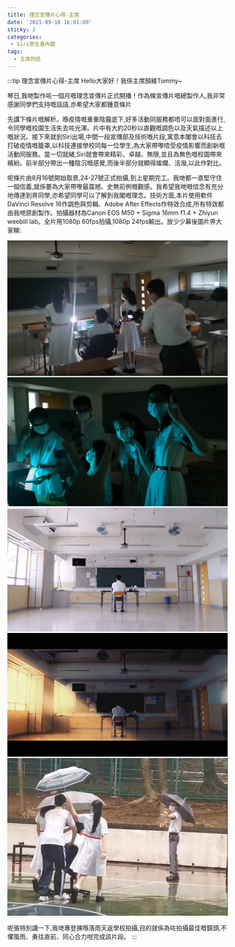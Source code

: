 ```yaml
---
title: 理念宣傳片心得-主席
date: '2021-09-18 16:01:00'
sticky: 2
categories:
 - Siri學生會內閣
tags:
  - 主席的話
---
```


:::tip 理念宣傳片心得-主席
Hello大家好！我係主席顏維Tommy~ 

琴日,我哋製作咗一個月嘅理念宣傳片正式開播！作為條宣傳片嘅總製作人,我非常感謝同學們支持嘅話語,亦希望大家都鍾意條片

先講下條片嘅解析。喺疫情嘅重重陰霾底下,好多活動同服務都唔可以面對面進行,令同學嘅校園生活失去咗光澤。片中有大約20秒以直觀嘅調色以及天氣描述以上嘅狀況。接下來就到Siri出場,中間一段宣傳部及技術嘅片段,寓意本閣會以科技去打破疫情嘅籠罩,以科技連接學校同每一位學生,為大家帶嚟唔受疫情影響而創新嘅活動同服務。當一切就緒,Siri就會帶來精彩、卓越、無限,並且為無色嘅校園帶來繽紛。前半部分帶出一種陰沉嘅感覺,而後半部分就顯得燦爛、活潑,以此作對比。

呢條片由8月16號開始取景,24-27號正式拍攝,到上星期完工。我哋都一直堅守住一個信義,就係要為大家帶嚟最震撼、史無前例嘅觀感。我希望我哋嘅信念有充分地傳達到畀同學,亦希望同學可以了解到我閣嘅理念。技術方面,本片使用軟件DaVinci Resolve 16作調色與剪輯、Adobe After Effects作特效合成,所有特效都由我哋原創製作。拍攝器材為Canon EOS M50 + Sigma 16mm f1.4 + Zhiyun weebill lab。全片用1080p 60fps拍攝,1080p 24fps輸出。放少少幕後圖片畀大家睇: 


![圖啦](../img/x/no1.png)
![圖啦](../img/x/no2.png)
![圖啦](../img/x/no3.png)
![圖啦](../img/x/no4.png)
![圖啦](../img/x/no5.png)

呢張特別講一下,我哋專登揀喺落雨天返學校拍攝,目的就係為咗拍攝最佳嘅鏡頭,不懼風雨、勇往直前、同心合力咁完成該片段。
:::